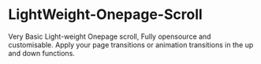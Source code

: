 # LightWeight-Onepage-Scroll
Very Basic Light-weight Onepage scroll, Fully opensource and customisable. Apply your page transitions or animation transitions in the up and down functions.
